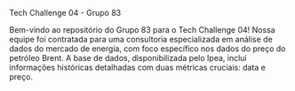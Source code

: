 
Tech Challenge 04 - Grupo 83

Bem-vindo ao repositório do Grupo 83 para o Tech Challenge 04! Nossa equipe foi contratada para uma consultoria especializada em análise de dados do mercado de energia, com foco específico nos dados do preço do petróleo Brent. A base de dados, disponibilizada pelo Ipea, inclui informações históricas detalhadas com duas métricas cruciais: data e preço.
